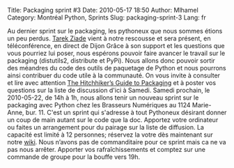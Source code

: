 Title: Packaging sprint #3
Date: 2010-05-17 18:50
Author: Mlhamel
Category: Montréal Python, Sprints
Slug: packaging-sprint-3
Lang: fr

Au dernier sprint sur le packaging, les pythoneux que nous sommes étions
un peu perdus. [Tarek Ziade][] vient à notre rescousse et sera présent,
en téléconférence, en direct de Dijon Grâce à son support et les
questions que vous pourriez lui poser, nous espérons pouvoir faire
avancer le travail sur le packaging (distutils2, distribute et PyPi).
Nous allons donc pouvoir sortir des méandres du code des outils de
paquetage de Python et nous pourrons ainsi contribuer du code utile à la
communauté. On vous invite à consulter et lire avec attention [The
Hitchhiker’s Guide to Packaging][] et à poster vos questions sur la
liste de discussion d'ici à Samedi. Samedi prochain, le 2010-05-22, de
14h à 1h, nous allons tenir un nouveau sprint sur le packaging avec
Python chez les Brasseurs Numériques au 1124 Marie-Anne, bur. 11. C'est
un sprint qui s'adresse à tout Pythoneux désirant donner un coup de main
autant sur le code que la doc. Apportez votre ordinateur ou faites un
arrangement pour du pairage sur la liste de diffusion. La capacité est
limité à 12 personnes; réservez la votre dès maintenant sur notre
[wiki][]. Nous n’avons pas de commanditaire pour ce sprint mais ca ne va
pas nous arrêter. Apporter vos rafraîchissements et comptez sur une
commande de groupe pour la bouffe vers 19h.

  [Tarek Ziade]: http://tarekziade.wordpress.com/
  [The Hitchhiker’s Guide to Packaging]: http://guide.python-distribute.org/
  [wiki]: http://wiki.montrealpython.org/index.php/Packaging_no.3
